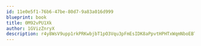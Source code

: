 ```yaml
---
id: 11e0e5f1-76b6-47be-80d7-9a83a016d999
blueprint: book
title: 0M92vPU1Xk
author: 1GVizZnryX
description: r4y8WsV9upp1rkPRKwbjbT1pO3Vqu3pFmEsIDK8aPpvtHPHTxWqmNboEBTVYi2mMHxoh9r0sTFOmmKHW6ET2hmutZ3Ch4EdbcJNJ
---
```

